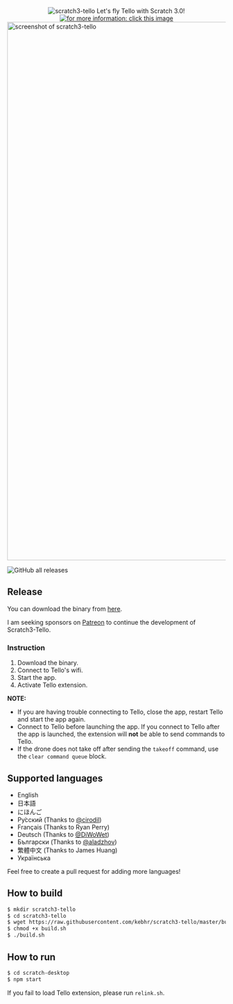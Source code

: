 <div align="center">
  <img src="https://user-images.githubusercontent.com/42484226/180014410-6c3868e4-f8ee-44a8-9a87-b89490061e03.png" alt="scratch3-tello Let's fly Tello with Scratch 3.0!" />
</div>
<div align="center">
  <a href="https://scratch3-tello.app/"><img src="https://user-images.githubusercontent.com/42484226/180016745-629f04e3-e7d5-40f3-bfd6-bf2f594ecdf3.png" alt="for more information: click this image" /></a>
</div>

<img width="1238" alt="screenshot of scratch3-tello" src="https://user-images.githubusercontent.com/42484226/199463133-0e678fb1-f309-4dd6-936f-633d8105fd0d.png">

![GitHub all releases](https://img.shields.io/github/downloads/kebhr/scratch3-tello/total?style=for-the-badge)

## Release
You can download the binary from [here](https://github.com/kebhr/scratch3-tello/releases).  

I am seeking sponsors on [Patreon](https://www.patreon.com/scratch3_tello) to continue the development of Scratch3-Tello.

### Instruction
1. Download the binary.
2. Connect to Tello's wifi.
3. Start the app.
4. Activate Tello extension.

**NOTE:**
- If you are having trouble connecting to Tello, close the app, restart Tello and start the app again.  
- Connect to Tello before launching the app. If you connect to Tello after the app is launched, the extension will **not** be able to send commands to Tello.
- If the drone does not take off after sending the `takeoff` command, use the `clear command queue` block.

## Supported languages
- English
- 日本語
- にほんご
- Ру́сский (Thanks to [@cirodil](https://github.com/cirodil))
- Français (Thanks to Ryan Perry)
- Deutsch (Thanks to [@DiWoWet](https://github.com/DiWoWet))
- Български (Thanks to [@aladzhov](https://github.com/aladzhov))
- 繁體中文 (Thanks to James Huang)
- Українська

Feel free to create a pull request for adding more languages!

## How to build
```bash
$ mkdir scratch3-tello
$ cd scratch3-tello
$ wget https://raw.githubusercontent.com/kebhr/scratch3-tello/master/build.sh
$ chmod +x build.sh
$ ./build.sh
```

## How to run
```bash
$ cd scratch-desktop
$ npm start
```

If you fail to load Tello extension, please run `relink.sh`.
